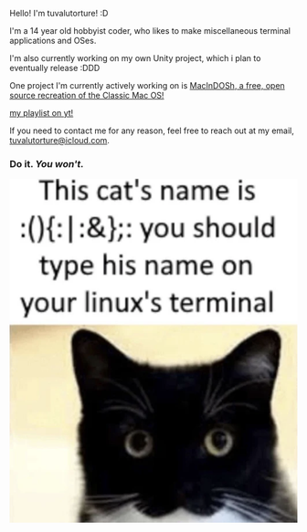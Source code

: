 Hello! I'm tuvalutorture! :D

I'm a 14 year old hobbyist coder, who likes to make miscellaneous terminal applications and OSes. 

I'm also currently working on my own Unity project, which i plan to eventually release :DDD

One project I'm currently actively working on is [MacInDOSh, a free, open source recreation of the Classic Mac OS!](https://github.com/turrnutorg/MacInDOSh)

[my playlist on yt!](https://www.youtube.com/playlist?list=PLmJ5F-0P_7Fos94aCj0AHz82Fozx6nWkU)

If you need to contact me for any reason, feel free to reach out at my email, tuvalutorture@icloud.com.

### Do it. ***You won't.***
![KITTY.](FORKBOMB_CAT.png)
